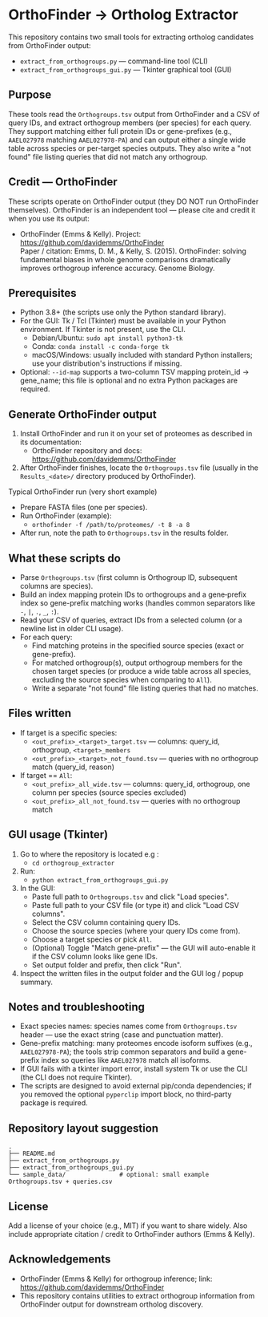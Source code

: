 # OrthoFinder -> Ortholog Extractor

This repository contains two small tools for extracting ortholog candidates from OrthoFinder output:
- `extract_from_orthogroups.py` — command-line tool (CLI)
- `extract_from_orthogroups_gui.py` — Tkinter graphical tool (GUI)

Purpose
-------
These tools read the `Orthogroups.tsv` output from OrthoFinder and a CSV of query IDs, and extract orthogroup members (per species) for each query. They support matching either full protein IDs or gene-prefixes (e.g., `AAEL027978` matching `AAEL027978-PA`) and can output either a single wide table across species or per-target species outputs. They also write a "not found" file listing queries that did not match any orthogroup.

Credit — OrthoFinder
---------------------
These scripts operate on OrthoFinder output (they DO NOT run OrthoFinder themselves). OrthoFinder is an independent tool — please cite and credit it when you use its output:

- OrthoFinder (Emms & Kelly). Project: https://github.com/davidemms/OrthoFinder  
  Paper / citation: Emms, D. M., & Kelly, S. (2015). OrthoFinder: solving fundamental biases in whole genome comparisons dramatically improves orthogroup inference accuracy. Genome Biology.

Prerequisites
-------------
- Python 3.8+ (the scripts use only the Python standard library).
- For the GUI: Tk / Tcl (Tkinter) must be available in your Python environment. If Tkinter is not present, use the CLI.
  - Debian/Ubuntu: `sudo apt install python3-tk`
  - Conda: `conda install -c conda-forge tk`
  - macOS/Windows: usually included with standard Python installers; use your distribution's instructions if missing.
- Optional: `--id-map` supports a two-column TSV mapping protein_id -> gene_name; this file is optional and no extra Python packages are required.

Generate OrthoFinder output
---------------------------
1. Install OrthoFinder and run it on your set of proteomes as described in its documentation:
   - OrthoFinder repository and docs: https://github.com/davidemms/OrthoFinder
2. After OrthoFinder finishes, locate the `Orthogroups.tsv` file (usually in the `Results_<date>/` directory produced by OrthoFinder).

Typical OrthoFinder run (very short example)
- Prepare FASTA files (one per species).
- Run OrthoFinder (example):
  - `orthofinder -f /path/to/proteomes/ -t 8 -a 8`
- After run, note the path to `Orthogroups.tsv` in the results folder.

What these scripts do
---------------------
- Parse `Orthogroups.tsv` (first column is Orthogroup ID, subsequent columns are species).
- Build an index mapping protein IDs to orthogroups and a gene‑prefix index so gene-prefix matching works (handles common separators like `-`, `|`, `.`, `_`, `:`).
- Read your CSV of queries, extract IDs from a selected column (or a newline list in older CLI usage).
- For each query:
  - Find matching proteins in the specified source species (exact or gene-prefix).
  - For matched orthogroup(s), output orthogroup members for the chosen target species (or produce a wide table across all species, excluding the source species when comparing to `All`).
  - Write a separate "not found" file listing queries that had no matches.

Files written
-------------
- If target is a specific species:
  - `<out_prefix>_<target>_target.tsv` — columns: query_id, orthogroup, `<target>_members`
  - `<out_prefix>_<target>_not_found.tsv` — queries with no orthogroup match (query_id, reason)
- If target == `All`:
  - `<out_prefix>_all_wide.tsv` — columns: query_id, orthogroup, one column per species (source species excluded)
  - `<out_prefix>_all_not_found.tsv` — queries with no orthogroup match

GUI usage (Tkinter)
-------------------
1. Go to where the repository is located e.g :
   - `cd orthogroup_extractor`
2. Run:
   - `python extract_from_orthogroups_gui.py`
3. In the GUI:
   - Paste full path to `Orthogroups.tsv` and click "Load species".
   - Paste full path to your CSV file (or type it) and click "Load CSV columns".
   - Select the CSV column containing query IDs.
   - Choose the source species (where your query IDs come from).
   - Choose a target species or pick `All`.
   - (Optional) Toggle "Match gene-prefix" — the GUI will auto-enable it if the CSV column looks like gene IDs.
   - Set output folder and prefix, then click "Run".
4. Inspect the written files in the output folder and the GUI log / popup summary.

Notes and troubleshooting
-------------------------
- Exact species names: species names come from `Orthogroups.tsv` header — use the exact string (case and punctuation matter).
- Gene-prefix matching: many proteomes encode isoform suffixes (e.g., `AAEL027978-PA`); the tools strip common separators and build a gene-prefix index so queries like `AAEL027978` match all isoforms.
- If GUI fails with a tkinter import error, install system Tk or use the CLI (the CLI does not require Tkinter).
- The scripts are designed to avoid external pip/conda dependencies; if you removed the optional `pyperclip` import block, no third-party package is required.

Repository layout suggestion
---------------------------
```
.
├── README.md
├── extract_from_orthogroups.py
├── extract_from_orthogroups_gui.py
└── sample_data/               # optional: small example Orthogroups.tsv + queries.csv
```

License
-------
Add a license of your choice (e.g., MIT) if you want to share widely. Also include appropriate citation / credit to OrthoFinder authors (Emms & Kelly).

Acknowledgements
----------------
- OrthoFinder (Emms & Kelly) for orthogroup inference; link: https://github.com/davidemms/OrthoFinder  
- This repository contains utilities to extract orthogroup information from OrthoFinder output for downstream ortholog discovery.
